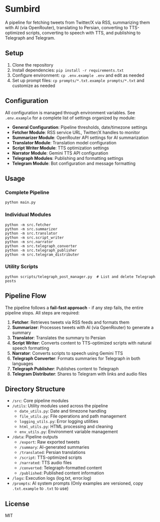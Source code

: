 # Sumbird

A pipeline for fetching tweets from Twitter/X via RSS, summarizing them with AI (via OpenRouter), translating to Persian, converting to TTS-optimized scripts, converting to speech with TTS, and publishing to Telegraph and Telegram.

## Setup

1. Clone the repository
2. Install dependencies: `pip install -r requirements.txt`
3. Configure environment: `cp .env.example .env` and edit as needed
4. Set up prompt files: `cp prompts/*.txt.example prompts/*.txt` and customize as needed

## Configuration

All configuration is managed through environment variables. See `.env.example` for a complete list of settings organized by module:

- **General Configuration**: Pipeline thresholds, date/timezone settings
- **Fetcher Module**: RSS service URL, Twitter/X handles to monitor
- **Summarizer Module**: OpenRouter API settings for AI summarization
- **Translator Module**: Translation model configuration
- **Script Writer Module**: TTS optimization settings
- **Narrator Module**: Gemini TTS API configuration
- **Telegraph Modules**: Publishing and formatting settings
- **Telegram Module**: Bot configuration and message formatting

## Usage

### Complete Pipeline
```
python main.py
```

### Individual Modules
```
python -m src.fetcher
python -m src.summarizer
python -m src.translator
python -m src.script_writer
python -m src.narrator
python -m src.telegraph_converter
python -m src.telegraph_publisher
python -m src.telegram_distributer
```

### Utility Scripts
```
python scripts/telegraph_post_manager.py  # List and delete Telegraph posts
```

## Pipeline Flow

The pipeline follows a **fail-fast approach** - if any step fails, the entire pipeline stops. All steps are required:

1. **Fetcher**: Retrieves tweets via RSS feeds and formats them
2. **Summarizer**: Processes tweets with AI (via OpenRouter) to generate a summary
3. **Translator**: Translates the summary to Persian
4. **Script Writer**: Converts content to TTS-optimized scripts with natural speech formatting
5. **Narrator**: Converts scripts to speech using Gemini TTS
6. **Telegraph Converter**: Formats summaries for Telegraph in both languages
7. **Telegraph Publisher**: Publishes content to Telegraph
8. **Telegram Distributer**: Shares to Telegram with links and audio files

## Directory Structure

- `/src`: Core pipeline modules 
- `/utils`: Utility modules used across the pipeline
  - `date_utils.py`: Date and timezone handling
  - `file_utils.py`: File operations and path management
  - `logging_utils.py`: Error logging utilities
  - `html_utils.py`: HTML processing and cleaning
  - `env_utils.py`: Environment variable management
- `/data`: Pipeline outputs
  - `/export`: Raw exported tweets
  - `/summary`: AI-generated summaries
  - `/translated`: Persian translations
  - `/script`: TTS-optimized scripts
  - `/narrated`: TTS audio files
  - `/converted`: Telegraph-formatted content
  - `/published`: Published content information
- `/logs`: Execution logs (log.txt, error.log)
- `/prompts`: AI system prompts (Only examples are versioned, copy `.txt.example` to `.txt` to use)

## License

MIT